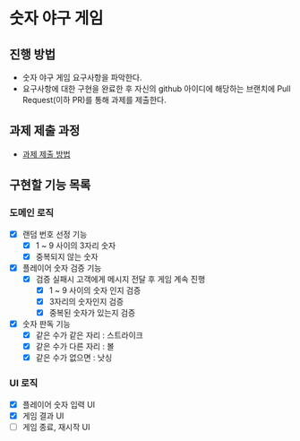 # 숫자 야구 게임
## 진행 방법
* 숫자 야구 게임 요구사항을 파악한다.
* 요구사항에 대한 구현을 완료한 후 자신의 github 아이디에 해당하는 브랜치에 Pull Request(이하 PR)를 통해 과제를 제출한다.

## 과제 제출 과정
* [과제 제출 방법](https://github.com/next-step/nextstep-docs/tree/master/precourse)

## 구현할 기능 목록
### 도메인 로직
- [x] 랜덤 번호 선정 기능
  - [x] 1 ~ 9 사이의 3자리 숫자 
  - [x] 중복되지 않는 숫자
- [x] 플레이어 숫자 검증 기능
  - [x] 검증 실패시 고객에게 메시지 전달 후 게임 계속 진행 
    - [x] 1 ~ 9 사이의 숫자 인지 검증
    - [x] 3자리의 숫자인지 검증
    - [x] 중복된 숫자가 있는지 검증
- [x] 숫자 판독 기능
  - [x] 같은 수가 같은 자리 : 스트라이크
  - [x] 같은 수가 다른 자리 : 볼
  - [x] 같은 수가 없으면 : 낫싱

### UI 로직
- [x] 플레이어 숫자 입력 UI
- [x] 게임 결과 UI
- [ ] 게임 종료, 재시작 UI
